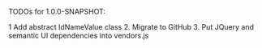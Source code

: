 TODOs for 1.0.0-SNAPSHOT:

1 Add abstract IdNameValue class
2. Migrate to GitHub
3. Put JQuery and semantic UI dependencies into vendors.js
